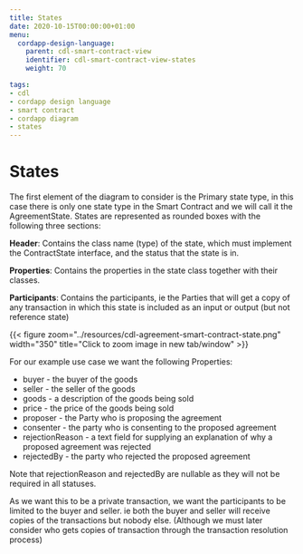 ```yaml
---
title: States
date: 2020-10-15T00:00:00+01:00
menu:
  cordapp-design-language:
    parent: cdl-smart-contract-view
    identifier: cdl-smart-contract-view-states
    weight: 70

tags:
- cdl
- cordapp design language
- smart contract
- cordapp diagram
- states
---
```


# States

The first element of the diagram to consider is the Primary state type, in this case there is only one state type in the Smart Contract and we will call it the AgreementState. States are represented as rounded boxes with the following three sections:

**Header**: Contains the class name (type) of the state, which must implement the ContractState interface, and the status that the state is in.

**Properties**: Contains the properties in the state class together with their classes.

**Participants**: Contains the participants, ie the Parties that will get a copy of any transaction in which this state is included as an input or output (but not reference state)

{{< figure zoom="../resources/cdl-agreement-smart-contract-state.png" width="350" title="Click to zoom image in new tab/window" >}}

For our example use case we want the following Properties:

- buyer - the buyer of the goods
- seller - the seller of the goods
- goods - a description of the goods being sold
- price - the price of the goods being sold
- proposer - the Party who is proposing the agreement
- consenter - the party who is consenting to the proposed agreement
- rejectionReason - a text field for supplying an explanation of why a proposed agreement was rejected
- rejectedBy - the party who rejected the proposed agreement

Note that rejectionReason and rejectedBy are nullable as they will not be required in all statuses.

As we want this to be a private transaction, we want the participants to be limited to the buyer and seller. ie both the buyer and seller will receive copies of the transactions but nobody else. (Although we must later consider who gets copies of transaction through the transaction resolution process)
